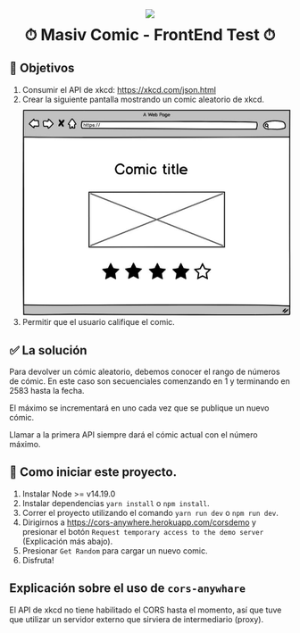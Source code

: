 <div align="center">
    <img src="https://masiv.com/wp-content/uploads/2021/11/v2Mesa-de-trabajo-15.png">
</div>

<h1 style="margin-top:10px;" align="center"> 
  ⏱ <strong> Masiv Comic - FrontEnd Test </strong> ⏱
</h1>

## 🚀 Objetivos

1. Consumir el API de xkcd: https://xkcd.com/json.html
2. Crear la siguiente pantalla mostrando un comic aleatorio de xkcd.
   <img src="./comic.png" style="margin-top: 10px">
3. Permitir que el usuario califique el comic.

## ✅ La solución

Para devolver un cómic aleatorio, debemos conocer el rango de números de cómic. En este caso son secuenciales comenzando en 1 y terminando en 2583 hasta la fecha.

El máximo se incrementará en uno cada vez que se publique un nuevo cómic.

Llamar a la primera API siempre dará el cómic actual con el número máximo.

## 🛵 Como iniciar este proyecto.

1. Instalar Node >= v14.19.0
2. Instalar dependencias `yarn install` o `npm install`.
3. Correr el proyecto utilizando el comando `yarn run dev` o `npm run dev`.
4. Dirigirnos a https://cors-anywhere.herokuapp.com/corsdemo y presionar el botón `Request temporary access to the demo server` (Explicación más abajo).
5. Presionar `Get Random` para cargar un nuevo comic.
6. Disfruta!

## Explicación sobre el uso de `cors-anywhare`

El API de xkcd no tiene habilitado el CORS hasta el momento, así que tuve que utilizar un servidor externo que sirviera de intermediario (proxy).
